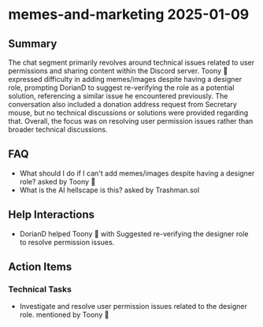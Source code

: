 # memes-and-marketing 2025-01-09

## Summary
The chat segment primarily revolves around technical issues related to user permissions and sharing content within the Discord server. Toony 🧩 expressed difficulty in adding memes/images despite having a designer role, prompting DorianD to suggest re-verifying the role as a potential solution, referencing a similar issue he encountered previously. The conversation also included a donation address request from Secretary mouse, but no technical discussions or solutions were provided regarding that. Overall, the focus was on resolving user permission issues rather than broader technical discussions.

## FAQ
- What should I do if I can't add memes/images despite having a designer role? asked by Toony 🧩
- What is the AI hellscape is this? asked by Trashman.sol

## Help Interactions
- DorianD helped Toony 🧩 with Suggested re-verifying the designer role to resolve permission issues.

## Action Items

### Technical Tasks
- Investigate and resolve user permission issues related to the designer role. mentioned by Toony 🧩